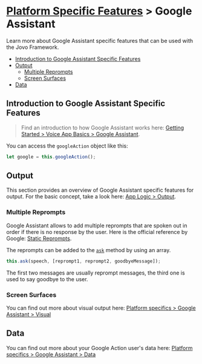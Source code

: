 # [Platform Specific Features](../) > Google Assistant

Learn more about Google Assistant specific features that can be used with the Jovo Framework.

* [Introduction to Google Assistant Specific Features](#introduction-to-google-assistant-specific-features)
* [Output](#output)
  * [Multiple Reprompts](#multiple-reprompts)
  * [Screen Surfaces](#screen-surfaces)
* [Data](#data)


## Introduction to Google Assistant Specific Features

> Find an introduction to how Google Assistant works here: [Getting Started > Voice App Basics > Google Assistant](../../01_getting-started/voice-app-basics.md#google-assistant './voice-app-basics#google-assistant').

You can access the `googleAction` object like this:

```javascript
let google = this.googleAction();
```

## Output

This section provides an overview of Google Assistant specific features for output. For the basic concept, take a look here: [App Logic > Output](../../04_app-logic/03_output './output'). 

### Multiple Reprompts

Google Assistant allows to add multiple reprompts that are spoken out in order if there is no response by the user. Here is the official reference by Google: [Static Reprompts](https://developers.google.com/actions/assistant/reprompts#static_reprompts).

The reprompts can be added to the [`ask`](../../04_app-logic/03_output#ask './output#ask') method by using an array.

```javascript
this.ask(speech, [reprompt1, reprompt2, goodbyeMessage]);
```

The first two messages are usually reprompt messages, the third one is used to say goodbye to the user.

### Screen Surfaces

You can find out more about visual output here: [Platform specifics > Google Assistant > Visual](./visual.md './google-assistant/visual-output')

## Data

You can find out more about your Google Action user's data here: [Platform specifics > Google Assistant > Data](./data.md './google-assistant/data')



<!--[metadata]: {"title": "Google Assistant Specific Features", "description": "Build Google Actions (Apps for Google Home) with the Jovo Framework. Learn more about Google Assistant specific features here", "activeSections": ["platforms", "assistant", "assistant_index"], "expandedSections": "platforms", "inSections": "platforms", "breadCrumbs": {"Docs": "framework/docs", "Platforms": "framework/docs/platforms", "Google Assistant": "" }, "commentsID": "framework/docs/google-assistant" }
-->
